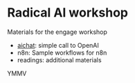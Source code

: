 # Radical AI workshop

Materials for the engage workshop

- [aichat](aichat/README.md): simple call to OpenAI
- n8n: Sample workflows for n8n
- readings: additional materials

YMMV
